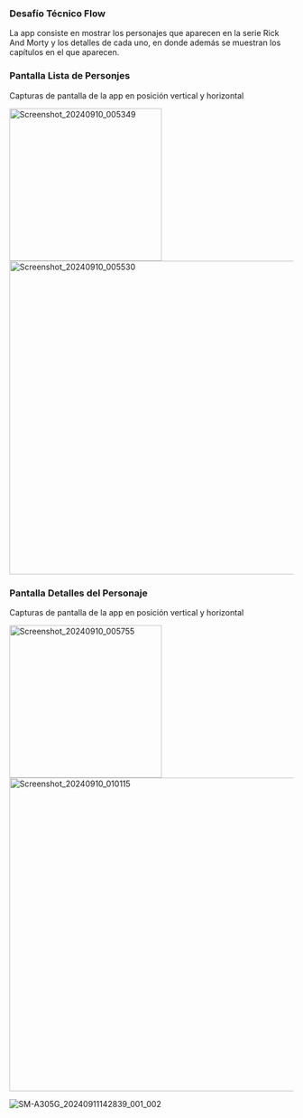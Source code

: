 ### Desafío Técnico Flow
La app consiste en mostrar los personajes que aparecen en la serie Rick And Morty y los detalles de cada uno, en donde además se muestran los capítulos en el que aparecen.

### Pantalla Lista de Personjes
Capturas de pantalla de la app en posición vertical y horizontal

<img width="270" alt="Screenshot_20240910_005349" src="https://github.com/user-attachments/assets/09f122e9-5faa-4751-b36d-1484003bbe93"> 

<img width="555" alt="Screenshot_20240910_005530" src="https://github.com/user-attachments/assets/c2675304-f41f-4016-bc66-5b2c81616416">

### Pantalla Detalles del Personaje
Capturas de pantalla de la app en posición vertical y horizontal

<img width="270" alt="Screenshot_20240910_005755" src="https://github.com/user-attachments/assets/7851a109-27ac-4099-b268-a6bf1af97aed">

<img width="555" alt="Screenshot_20240910_010115" src="https://github.com/user-attachments/assets/f1d279b1-334a-470c-b7b1-62dc5563d9cd">

![SM-A305G_20240911142839_001_002](https://github.com/user-attachments/assets/917787aa-515c-40be-993d-2e3b23cde67e)
